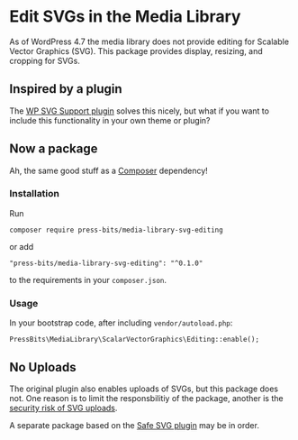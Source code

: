 # Edit SVGs in the Media Library

As of WordPress 4.7 the media library does not provide editing for Scalable Vector Graphics (SVG). 
This package provides display, resizing, and cropping for SVGs.

## Inspired by a plugin

The [WP SVG Support plugin](https://github.com/mcguffin/wp-svg-support) solves this 
nicely, but what if you want to include this functionality in your own theme or plugin?

## Now a package

Ah, the same good stuff as a [Composer](https://getcomposer.com) dependency!

### Installation

Run 

	composer require press-bits/media-library-svg-editing

or add 

	"press-bits/media-library-svg-editing": "^0.1.0"

to the requirements in your `composer.json`.

### Usage

In your bootstrap code, after including `vendor/autoload.php`:

	PressBits\MediaLibrary\ScalarVectorGraphics\Editing::enable();

## No Uploads

The original plugin also enables uploads of SVGs, but this package does not. One reason is to limit 
the responsbilitiy of the package, another is the 
[security risk of SVG uploads](http://wordpress.stackexchange.com/questions/247189/understanding-svg-vulnerabilities-in-wordpress-related-to-a-specific-fix).

A separate package based on the [Safe SVG plugin](https://wordpress.org/plugins/safe-svg/developers/) may be in order.
